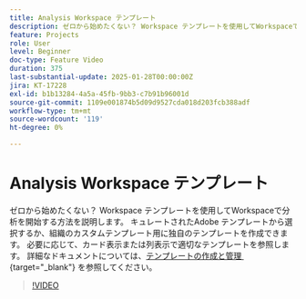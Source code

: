 ```yaml
---
title: Analysis Workspace テンプレート
description: ゼロから始めたくない？ Workspace テンプレートを使用してWorkspaceで分析を開始する方法を説明します。 キュレートされたAdobe テンプレートから選択するか、組織のカスタムテンプレート用に独自のテンプレートを作成できます。 必要に応じて、カード表示または列表示で適切なテンプレートを参照します。
feature: Projects
role: User
level: Beginner
doc-type: Feature Video
duration: 375
last-substantial-update: 2025-01-28T00:00:00Z
jira: KT-17228
exl-id: b1b13284-4a5a-45fb-9bb3-c7b91b96001d
source-git-commit: 1109e001874b5d09d9527cda018d203fcb388adf
workflow-type: tm+mt
source-wordcount: '119'
ht-degree: 0%

---
```


# Analysis Workspace テンプレート

ゼロから始めたくない？ Workspace テンプレートを使用してWorkspaceで分析を開始する方法を説明します。 キュレートされたAdobe テンプレートから選択するか、組織のカスタムテンプレート用に独自のテンプレートを作成できます。 必要に応じて、カード表示または列表示で適切なテンプレートを参照します。 詳細なドキュメントについては、[&#x200B; テンプレートの作成と管理 &#x200B;](https://experienceleague.adobe.com/ja/docs/analytics-platform/using/cja-workspace/templates/create-templates?lang=ja){target="_blank"} を参照してください。

>[!VIDEO](https://video.tv.adobe.com/v/3443169/?learn=on&enablevpops)

